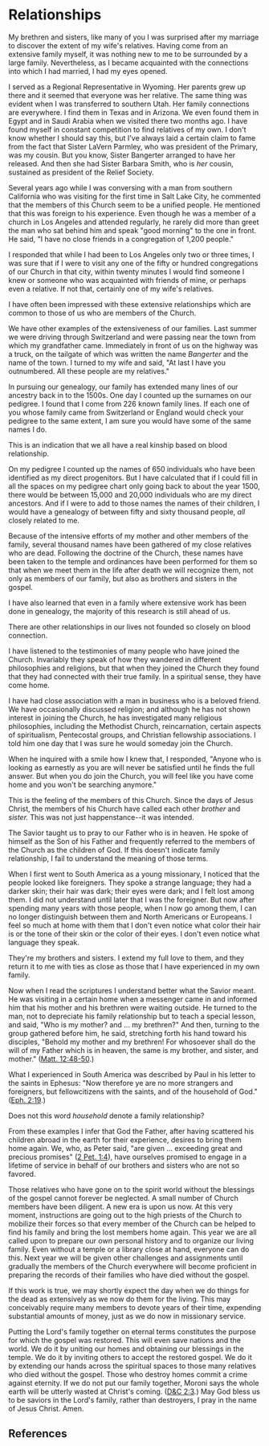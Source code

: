 # Relationships

My brethren and sisters, like many of you I was surprised after my marriage to
discover the extent of my wife's relatives. Having come from an extensive
family myself, it was nothing new to me to be surrounded by a large family.
Nevertheless, as I became acquainted with the connections into which I had
married, I had my eyes opened.

I served as a Regional Representative in Wyoming. Her parents grew up there
and it seemed that everyone was her relative. The same thing was evident when
I was transferred to southern Utah. Her family connections are everywhere. I
find them in Texas and in Arizona. We even found them in Egypt and in Saudi
Arabia when we visited there two months ago. I have found myself in constant
competition to find relatives of my own. I don't know whether I should say
this, but I've always laid a certain claim to fame from the fact that Sister
LaVern Parmley, who was president of the Primary, was my cousin. But you know,
Sister Bangerter arranged to have her released. And then she had Sister
Barbara Smith, who is _her_ cousin, sustained as president of the Relief
Society.

Several years ago while I was conversing with a man from southern California
who was visiting for the first time in Salt Lake City, he commented that the
members of this Church seem to be a unified people. He mentioned that this was
foreign to his experience. Even though he was a member of a church in Los
Angeles and attended regularly, he rarely did more than greet the man who sat
behind him and speak "good morning" to the one in front. He said, "I have no
close friends in a congregation of 1,200 people."

I responded that while I had been to Los Angeles only two or three times, I
was sure that if I were to visit any one of the fifty or hundred congregations
of our Church in that city, within twenty minutes I would find someone I knew
or someone who was acquainted with friends of mine, or perhaps even a
relative. If not that, certainly one of my wife's relatives.

I have often been impressed with these extensive relationships which are
common to those of us who are members of the Church.

We have other examples of the extensiveness of our families. Last summer we
were driving through Switzerland and were passing near the town from which my
grandfather came. Immediately in front of us on the highway was a truck, on
the tailgate of which was written the name _Bangerter_ and the name of the
town. I turned to my wife and said, "At last I have you outnumbered. All these
people are my relatives."

In pursuing our genealogy, our family has extended many lines of our ancestry
back in to the 1500s. One day I counted up the surnames on our pedigree. I
found that I come from 226 known family lines. If each one of you whose family
came from Switzerland or England would check your pedigree to the same extent,
I am sure you would have some of the same names I do.

This is an indication that we all have a real kinship based on blood
relationship.

On my pedigree I counted up the names of 650 individuals who have been
identified as my direct progenitors. But I have calculated that if I could
fill in all the spaces on my pedigree chart only going back to about the year
1500, there would be between 15,000 and 20,000 individuals who are my direct
ancestors. And if I were to add to those names the names of their children, I
would have a genealogy of between fifty and sixty thousand people, _all_
closely related to me.

Because of the intensive efforts of my mother and other members of the family,
several thousand names have been gathered of my close relatives who are dead.
Following the doctrine of the Church, these names have been taken to the
temple and ordinances have been performed for them so that when we meet them
in the life after death we will recognize them, not only as members of our
family, but also as brothers and sisters in the gospel.

I have also learned that even in a family where extensive work has been done
in genealogy, the majority of this research is still ahead of us.

There are other relationships in our lives not founded so closely on blood
connection.

I have listened to the testimonies of many people who have joined the Church.
Invariably they speak of how they wandered in different philosophies and
religions, but that when they joined the Church they found that they had
connected with their true family. In a spiritual sense, they have come home.

I have had close association with a man in business who is a beloved friend.
We have occasionally discussed religion; and although he has not shown
interest in joining the Church, he has investigated many religious
philosophies, including the Methodist Church, reincarnation, certain aspects
of spiritualism, Pentecostal groups, and Christian fellowship associations. I
told him one day that I was sure he would someday join the Church.

When he inquired with a smile how I knew that, I responded, "Anyone who is
looking as earnestly as you are will never be satisfied until he finds the
full answer. But when you do join the Church, you will feel like you have come
home and you won't be searching anymore."

This is the feeling of the members of this Church. Since the days of Jesus
Christ, the members of his Church have called each other _brother_ and
_sister._ This was not just happenstance--it was intended.

The Savior taught us to pray to our Father who is in heaven. He spoke of
himself as the Son of his Father and frequently referred to the members of the
Church as the children of God. If this doesn't indicate family relationship, I
fail to understand the meaning of those terms.

When I first went to South America as a young missionary, I noticed that the
people looked like foreigners. They spoke a strange language; they had a
darker skin; their hair was dark; their eyes were dark; and I felt lost among
them. I did not understand until later that I was the foreigner. But now after
spending many years with those people, when I now go among them, I can no
longer distinguish between them and North Americans or Europeans. I feel so
much at home with them that I don't even notice what color their hair is or
the tone of their skin or the color of their eyes. I don't even notice what
language they speak.

They're my brothers and sisters. I extend my full love to them, and they
return it to me with ties as close as those that I have experienced in my own
family.

Now when I read the scriptures I understand better what the Savior meant. He
was visiting in a certain home when a messenger came in and informed him that
his mother and his brethren were waiting outside. He turned to the man, not to
depreciate his family relationship but to teach a special lesson, and said,
"Who is my mother? and ... my brethren?" And then, turning to the group gathered
before him, he said, stretching forth his hand toward his disciples, "Behold
my mother and my brethren! For whosoever shall do the will of my Father which
is in heaven, the same is my brother, and sister, and mother." ([Matt.
12:48-50](/scriptures/nt/matt/12.48-50?lang=eng#47).)

What I experienced in South America was described by Paul in his letter to the
saints in Ephesus: "Now therefore ye are no more strangers and foreigners, but
fellowcitizens with the saints, and of the household of God." ([Eph.
2:19](/scriptures/nt/eph/2.19?lang=eng#18).)

Does not this word _household_ denote a family relationship?

From these examples I infer that God the Father, after having scattered his
children abroad in the earth for their experience, desires to bring them home
again. We, who, as Peter said, "are given ... exceeding great and precious
promises" ([2 Pet. 1:4](/scriptures/nt/2-pet/1.4?lang=eng#3)), have ourselves
promised to engage in a lifetime of service in behalf of our brothers and
sisters who are not so favored.

Those relatives who have gone on to the spirit world without the blessings of
the gospel cannot forever be neglected. A small number of Church members have
been diligent. A new era is upon us now. At this very moment, instructions are
going out to the high priests of the Church to mobilize their forces so that
every member of the Church can be helped to find his family and bring the lost
members home again. This year we are all called upon to prepare our own
personal history and to organize our living family. Even without a temple or a
library close at hand, everyone can do this. Next year we will be given other
challenges and assignments until gradually the members of the Church
everywhere will become proficient in preparing the records of their families
who have died without the gospel.

If this work is true, we may shortly expect the day when we do things for the
dead as extensively as we now do them for the living. This may conceivably
require many members to devote years of their time, expending substantial
amounts of money, just as we do now in missionary service.

Putting the Lord's family together on eternal terms constitutes the purpose
for which the gospel was restored. This will even save nations and the world.
We do it by uniting our homes and obtaining our blessings in the temple. We do
it by inviting others to accept the restored gospel. We do it by extending our
hands across the spiritual spaces to those many relatives who died without the
gospel. Those who destroy homes commit a crime against eternity. If we do not
put our family together, Moroni says the whole earth will be utterly wasted at
Christ's coming. ([D&amp;C 2:3](/scriptures/dc-testament/dc/2.3?lang=eng#2).)
May God bless us to be saviors in the Lord's family, rather than destroyers, I
pray in the name of Jesus Christ. Amen.

## References

